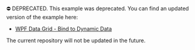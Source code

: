 ⛔ DEPRECATED. This example was deprecated. You can find an updated version of the example here:

- [WPF Data Grid - Bind to Dynamic Data](https://github.com/DevExpress-Examples/wpf-bind-gridcontrol-to-dynamic-data)

The current repository will not be updated in the future.
